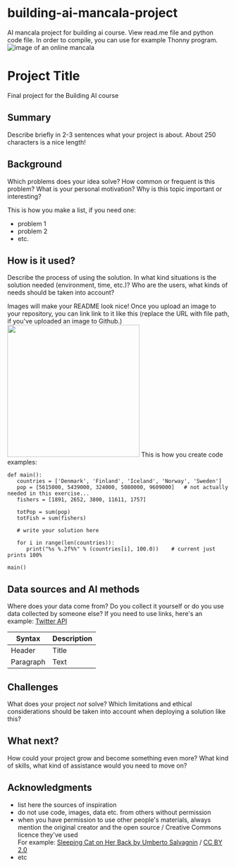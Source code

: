 # building-ai-mancala-project
AI mancala project for building ai course. View read.me file and python code file. In order to compile, you can use for example Thonny program.
![image of an online mancala]([https://tinyurl.com/elementsofaicat](https://www.thesprucecrafts.com/thmb/wgKihBGjC-2sueUNczl0qOP1NYQ=/1500x0/filters:no_upscale():max_bytes(150000):strip_icc()/how-to-win-at-mancala-basic-strategy-411832-FINAL-5bfd5a7d46e0fb0051f3f2f3.png))

<!-- This is the markdown template for the final project of the Building AI course, 
created by Reaktor Innovations and University of Helsinki. 
Copy the template, paste it to your GitHub README and edit! -->

# Project Title

Final project for the Building AI course

## Summary

Describe briefly in 2-3 sentences what your project is about. About 250 characters is a nice length! 


## Background

Which problems does your idea solve? How common or frequent is this problem? What is your personal motivation? Why is this topic important or interesting?

This is how you make a list, if you need one:
* problem 1
* problem 2
* etc.


## How is it used?

Describe the process of using the solution. In what kind situations is the solution needed (environment, time, etc.)? Who are the users, what kinds of needs should be taken into account?

Images will make your README look nice!
Once you upload an image to your repository, you can link link to it like this (replace the URL with file path, if you've uploaded an image to Github.)
<img src="[[https://www.wikihow.com/images/thumb/b/bf/Win-Mancala-Step-14.jpg/v4-460px-Win-Mancala-Step-14.jpg.webp](https://www.thesprucecrafts.com/thmb/wgKihBGjC-2sueUNczl0qOP1NYQ=/1500x0/filters:no_upscale():max_bytes(150000):strip_icc()/how-to-win-at-mancala-basic-strategy-411832-FINAL-5bfd5a7d46e0fb0051f3f2f3.png)]" width="300">
This is how you create code examples:
```
def main():
   countries = ['Denmark', 'Finland', 'Iceland', 'Norway', 'Sweden']
   pop = [5615000, 5439000, 324000, 5080000, 9609000]   # not actually needed in this exercise...
   fishers = [1891, 2652, 3800, 11611, 1757]

   totPop = sum(pop)
   totFish = sum(fishers)

   # write your solution here

   for i in range(len(countries)):
      print("%s %.2f%%" % (countries[i], 100.0))    # current just prints 100%

main()
```


## Data sources and AI methods
Where does your data come from? Do you collect it yourself or do you use data collected by someone else?
If you need to use links, here's an example:
[Twitter API](https://developer.twitter.com/en/docs)

| Syntax      | Description |
| ----------- | ----------- |
| Header      | Title       |
| Paragraph   | Text        |

## Challenges

What does your project _not_ solve? Which limitations and ethical considerations should be taken into account when deploying a solution like this?

## What next?

How could your project grow and become something even more? What kind of skills, what kind of assistance would you  need to move on? 


## Acknowledgments

* list here the sources of inspiration 
* do not use code, images, data etc. from others without permission
* when you have permission to use other people's materials, always mention the original creator and the open source / Creative Commons licence they've used
  <br>For example: [Sleeping Cat on Her Back by Umberto Salvagnin](https://commons.wikimedia.org/wiki/File:Sleeping_cat_on_her_back.jpg#filelinks) / [CC BY 2.0](https://creativecommons.org/licenses/by/2.0)
* etc
